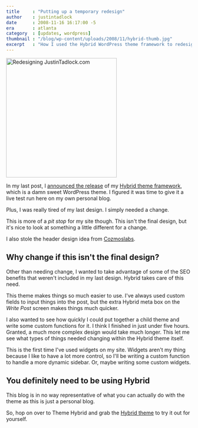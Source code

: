 ```yaml
---
title     : "Putting up a temporary redesign"
author    : justintadlock
date      : 2008-11-16 16:17:00 -5
era       : atlanta
category  : [updates, wordpress]
thumbnail : "/blog/wp-content/uploads/2008/11/hybrid-thumb.jpg"
excerpt   : "How I used the Hybrid WordPress theme framework to redesign my site the <em>smart</em> way."
---
```


<img src="http://justintadlock.com/blog/wp-content/uploads/2008/11/justin-tadlock-redesign.gif" alt="Redesigning JustinTadlock.com" title="Justin Tadlock Redesign" width="300" height="324" class="size-full alignright wp-image-1135" />

In my last post, I <a href="http://justintadlock.com/archives/2008/11/12/hybrid-wordpress-theme-framework" title="Announcing the Hybrid WP theme">announced the release</a> of my <a href="http://themehybrid.com/archives/2008/11/hybrid-wordpress-theme-framework" title="Hybrid WordPress theme framework">Hybrid theme framework</a>, which is a damn sweet WordPress theme.  I figured it was time to give it a live test run here on my own personal blog.

Plus, I was really tired of my last design.  I simply needed a change.

This is more of a <em>pit stop</em> for my site though.  This isn't the final design, but it's nice to look at something a little different for a change.

I also stole the header design idea from <a href="http://www.cozmoslabs.com" title="Cozmoslabs">Cozmoslabs</a>.

## Why change if this isn't the final design?

Other than needing change, I wanted to take advantage of some of the SEO benefits that weren't included in my last design.  Hybrid takes care of this need.

This theme makes things so much easier to use.  I've always used custom fields to input things into the post, but the extra Hybrid meta box on the <em>Write Post</em> screen makes things much quicker.

I also wanted to see how quickly I could put together a child theme and write some custom functions for it.  I think I finished in just under five hours.  Granted, a much more complex design would take much longer.  This let me see what types of things needed changing within the Hybrid theme itself.

This is the first time I've used widgets on my site.  Widgets aren't my thing because I like to have a lot more control, so I'll be writing a custom function to handle a more dynamic sidebar.  Or, maybe writing some custom widgets.

## You definitely need to be using Hybrid

This blog is in no way representative of what you can actually do with the theme as this is just a personal blog.

So, hop on over to Theme Hybrid and grab the <a href="http://themehybrid.com/themes/hybrid" title="Hybrid WordPress theme framework">Hybrid theme</a> to try it out for yourself.
